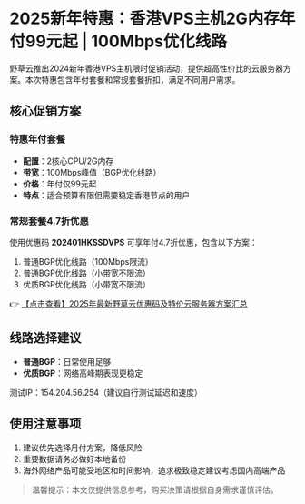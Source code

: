 # 2025新年特惠：香港VPS主机2G内存年付99元起 | 100Mbps优化线路

野草云推出2024新年香港VPS主机限时促销活动，提供超高性价比的云服务器方案。本次特惠包含年付套餐和常规套餐折扣，满足不同用户需求。

## 核心促销方案

### 特惠年付套餐
- **配置**：2核心CPU/2G内存
- **带宽**：100Mbps峰值（BGP优化线路）
- **价格**：年付仅99元起
- **特点**：适合预算有限但需要稳定香港节点的用户

### 常规套餐4.7折优惠
使用优惠码 **202401HKSSDVPS** 可享年付4.7折优惠，包含以下方案：
1. 普通BGP优化线路（100Mbps限流）
2. 普通BGP优化线路（小带宽不限流）
3. 优质BGP优化线路（小带宽不限流）

👉 [【点击查看】2025年最新野草云优惠码及特价云服务器方案汇总](https://bit.ly/yecaoyun)

## 线路选择建议
- **普通BGP**：日常使用足够
- **优质BGP**：网络高峰期表现更稳定

测试IP：154.204.56.254（建议自行测试延迟和速度）

## 使用注意事项
1. 建议优先选择月付方案，降低风险
2. 重要数据请务必做好本地备份
3. 海外网络产品可能受地区和时间影响，追求极致稳定建议考虑国内高端产品

> 温馨提示：本文仅提供信息参考，购买决策请根据自身需求谨慎评估。